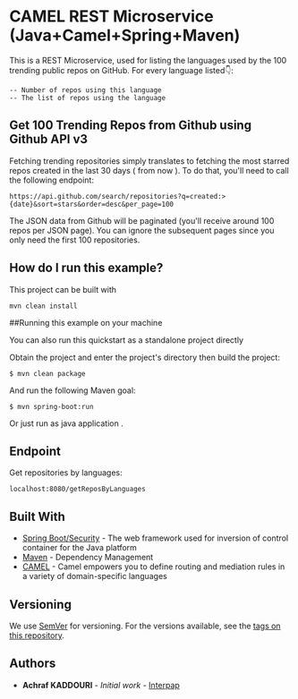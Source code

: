 # CAMEL REST Microservice (Java+Camel+Spring+Maven)

This is a REST Microservice, used for listing the languages used by the 100 trending public repos on GitHub.
For every language listed👇:

	-- Number of repos using this language
	-- The list of repos using the language

## Get 100 Trending Repos from Github using Github API v3

Fetching trending repositories simply translates to fetching the most starred repos created in the last 30 days ( from now ). To do that, you'll need to call the following endpoint:

```
https://api.github.com/search/repositories?q=created:>{date}&sort=stars&order=desc&per_page=100
```

The JSON data from Github will be paginated (you'll receive around 100 repos per JSON page). You can ignore the subsequent pages since you only need the first 100 repositories.

## How do I run this example?

This project can be built with

```
mvn clean install
```

##Running this example on your machine

You can also run this quickstart as a standalone project directly

Obtain the project and enter the project's directory then build the project:

```
$ mvn clean package
```

And run the following Maven goal:

```
$ mvn spring-boot:run 
```

Or just run as java application .


## Endpoint

 Get repositories by languages:

```
localhost:8080/getReposByLanguages

```

## Built With

* [Spring Boot/Security](http://www.dropwizard.io/1.0.2/docs/) - The web framework used for inversion of control container for the Java platform
* [Maven](https://maven.apache.org/) - Dependency Management
* [CAMEL](https://camel.apache.org/manual/latest/index.html) - Camel empowers you to define routing and mediation rules in a variety of domain-specific languages


## Versioning

We use [SemVer](http://semver.org/) for versioning. For the versions available, see the [tags on this repository](https://github.com/interpap/camelRestApp/tags). 

## Authors

* **Achraf KADDOURI** - *Initial work* - [Interpap](https://github.com/interpap)




